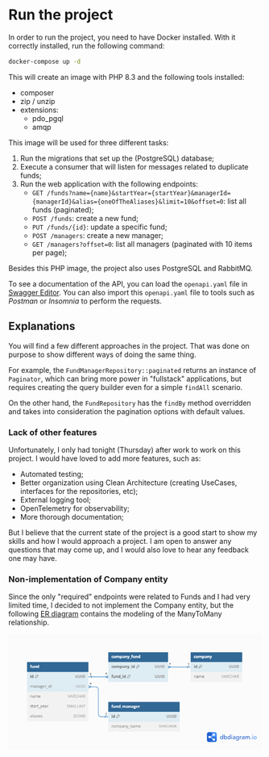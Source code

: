 # Run the project

In order to run the project, you need to have Docker installed. With it correctly installed, run the following command:

```bash
docker-compose up -d
```

This will create an image with PHP 8.3 and the following tools installed:
- composer
- zip / unzip
- extensions:
  - pdo_pgql
  - amqp

This image will be used for three different tasks:

1. Run the migrations that set up the (PostgreSQL) database;
2. Execute a consumer that will listen for messages related to duplicate funds;
3. Run the web application with the following endpoints:
    - `GET /funds?name={name}&startYear={startYear}&managerId={managerId}&alias={oneOfTheAliases}&limit=10&offset=0`: list all funds (paginated);
    - `POST /funds`: create a new fund;
    - `PUT /funds/{id}`: update a specific fund;
    - `POST /managers`: create a new manager;
    - `GET /managers?offset=0`: list all managers (paginated with 10 items per page);

Besides this PHP image, the project also uses PostgreSQL and RabbitMQ.

To see a documentation of the API, you can load the `openapi.yaml` file in [Swagger Editor](https://editor.swagger.io/). You can also import this `openapi.yaml` file to tools such as _Postman_ or _Insomnia_ to perform the requests. 

## Explanations

You will find a few different approaches in the project. That was done on purpose to show different ways of doing the same thing.

For example, the `FundManagerRepository::paginated` returns an instance of `Paginator`, which can bring more power in "fullstack" applications, but requires creating the query builder even for a simple `findAll` scenario.

On the other hand, the `FundRepository` has the `findBy` method overridden and takes into consideration the pagination options with default values.

### Lack of other features

Unfortunately, I only had tonight (Thursday) after work to work on this project. I would have loved to add more features, such as:
- Automated testing;
- Better organization using Clean Architecture (creating UseCases, interfaces for the repositories, etc);
- External logging tool;
- OpenTelemetry for observability;
- More thorough documentation;

But I believe that the current state of the project is a good start to show my skills and how I would approach a project. I am open to answer any questions that may come up, and I would also love to hear any feedback one may have.

### Non-implementation of Company entity

Since the only "required" endpoints were related to Funds and I had very limited time, I decided to not implement the Company entity, but the following [ER diagram](https://dbdiagram.io/d/656965c03be14957871962f5) contains the modeling of the ManyToMany relationship. 

![ER Diagram](./er-diagram.png)